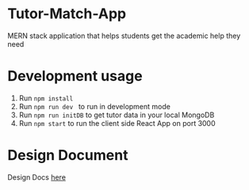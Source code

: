 # Tutor-Match-App 

MERN stack application that helps students get the academic help they need

# Development usage

1. Run `npm install`
2. Run `npm run dev ` to run in development mode
3. Run `npm run initDB` to get tutor data in your local MongoDB
4. Run `npm start` to run the client side React App on port 3000


# Design Document

Design Docs [here](https://docs.google.com/document/d/1TX83QjBXnOxksskJH8em_gzH6H0qPJJN0GKg5r-C-mE/edit)
